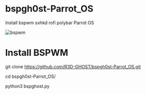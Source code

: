 # bspgh0st-Parrot_OS
Install bspwm sxhkd rofi polybar Parrot OS

![bspwm](https://user-images.githubusercontent.com/94316140/221245910-3c3178ec-623b-4331-b429-1a48a4a7ef2a.png)

# Install BSPWM
git clone https://github.com/R3D-GHOST/bspgh0st-Parrot_OS.git


cd bspgh0st-Parrot_OS/


python3 bspghost.py
